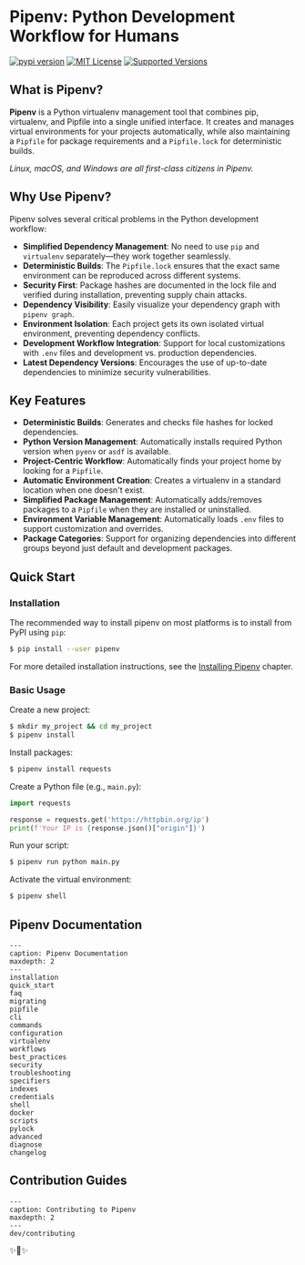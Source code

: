 # Pipenv: Python Development Workflow for Humans

[![pypi version](https://img.shields.io/pypi/v/pipenv.svg)](https://pypi.python.org/pypi/pipenv) [![MIT License](https://img.shields.io/pypi/l/pipenv.svg)](https://pypi.python.org/pypi/pipenv) [![Supported Versions](https://img.shields.io/pypi/pyversions/pipenv.svg)](https://pypi.python.org/pypi/pipenv)

## What is Pipenv?

**Pipenv** is a Python virtualenv management tool that combines pip, virtualenv, and Pipfile into a single unified interface. It creates and manages virtual environments for your projects automatically, while also maintaining a `Pipfile` for package requirements and a `Pipfile.lock` for deterministic builds.

*Linux, macOS, and Windows are all first-class citizens in Pipenv.*

## Why Use Pipenv?

Pipenv solves several critical problems in the Python development workflow:

- **Simplified Dependency Management**: No need to use `pip` and `virtualenv` separately—they work together seamlessly.
- **Deterministic Builds**: The `Pipfile.lock` ensures that the exact same environment can be reproduced across different systems.
- **Security First**: Package hashes are documented in the lock file and verified during installation, preventing supply chain attacks.
- **Dependency Visibility**: Easily visualize your dependency graph with `pipenv graph`.
- **Environment Isolation**: Each project gets its own isolated virtual environment, preventing dependency conflicts.
- **Development Workflow Integration**: Support for local customizations with `.env` files and development vs. production dependencies.
- **Latest Dependency Versions**: Encourages the use of up-to-date dependencies to minimize security vulnerabilities.

## Key Features

- **Deterministic Builds**: Generates and checks file hashes for locked dependencies.
- **Python Version Management**: Automatically installs required Python version when `pyenv` or `asdf` is available.
- **Project-Centric Workflow**: Automatically finds your project home by looking for a `Pipfile`.
- **Automatic Environment Creation**: Creates a virtualenv in a standard location when one doesn't exist.
- **Simplified Package Management**: Automatically adds/removes packages to a `Pipfile` when they are installed or uninstalled.
- **Environment Variable Management**: Automatically loads `.env` files to support customization and overrides.
- **Package Categories**: Support for organizing dependencies into different groups beyond just default and development packages.

## Quick Start

### Installation

The recommended way to install pipenv on most platforms is to install from PyPI using `pip`:

```bash
$ pip install --user pipenv
```

For more detailed installation instructions, see the [Installing Pipenv](installation) chapter.

### Basic Usage

Create a new project:

```bash
$ mkdir my_project && cd my_project
$ pipenv install
```

Install packages:

```bash
$ pipenv install requests
```

Create a Python file (e.g., `main.py`):

```python
import requests

response = requests.get('https://httpbin.org/ip')
print(f'Your IP is {response.json()["origin"]}')
```

Run your script:

```bash
$ pipenv run python main.py
```

Activate the virtual environment:

```bash
$ pipenv shell
```

## Pipenv Documentation

```{toctree}
---
caption: Pipenv Documentation
maxdepth: 2
---
installation
quick_start
faq
migrating
pipfile
cli
commands
configuration
virtualenv
workflows
best_practices
security
troubleshooting
specifiers
indexes
credentials
shell
docker
scripts
pylock
advanced
diagnose
changelog
```

## Contribution Guides

```{toctree}
---
caption: Contributing to Pipenv
maxdepth: 2
---
dev/contributing
```

✨🍰✨
